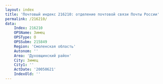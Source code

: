 ```yaml
---
layout: index
title: 'Почтовый индекс 216210: отделение почтовой связи Почты России'
permalink: /216210/
data:
    Index: 216210
    OPSName: Зимец
    OPSType: О
    OPSSubm: 215849
    Region: 'Смоленская область'
    Autonom: ''
    Area: 'Духовщинский район'
    City: Зимец
    City1: ''
    ActDate: '20050621'
    IndexOld: ''
---
```

